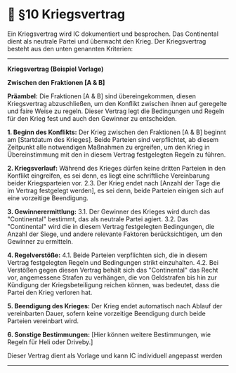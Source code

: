 # 📔 §10 Kriegsvertrag

Ein Kriegsvertrag wird IC dokumentiert und besprochen. Das Continental dient als neutrale Partei und überwacht den Krieg. Der Kriegsvertrag besteht aus den unten genannten Kriterien:

***

**Kriegsvertrag (Beispiel Vorlage)**

**Zwischen den Fraktionen \[A & B]**

**Präambel:** Die Fraktionen \[A & B] sind übereingekommen, diesen Kriegsvertrag abzuschließen, um den Konflikt zwischen ihnen auf geregelte und faire Weise zu regeln. Dieser Vertrag legt die Bedingungen und Regeln für den Krieg fest und auch den Gewinner zu entscheiden.

**1. Beginn des Konflikts:** Der Krieg zwischen den Fraktionen \[A & B] beginnt am \[Startdatum des Krieges]. Beide Parteien sind verpflichtet, ab diesem Zeitpunkt alle notwendigen Maßnahmen zu ergreifen, um den Krieg in Übereinstimmung mit den in diesem Vertrag festgelegten Regeln zu führen.

**2. Kriegsverlauf:** Während des Krieges dürfen keine dritten Parteien in den Konflikt eingreifen, es sei denn, es liegt eine schriftliche Vereinbarung beider Kriegsparteien vor. 2.3. Der Krieg endet nach \[Anzahl der Tage die im Vertrag festgelegt werden], es sei denn, beide Parteien einigen sich auf eine vorzeitige Beendigung.

**3. Gewinnerermittlung:** 3.1. Der Gewinner des Krieges wird durch das "Continental" bestimmt, das als neutrale Partei agiert. 3.2. Das "Continental" wird die in diesem Vertrag festgelegten Bedingungen, die Anzahl der Siege, und andere relevante Faktoren berücksichtigen, um den Gewinner zu ermitteln.

**4. Regelverstöße:** 4.1. Beide Parteien verpflichten sich, die in diesem Vertrag festgelegten Regeln und Bedingungen strikt einzuhalten. 4.2. Bei Verstößen gegen diesen Vertrag behält sich das "Continental" das Recht vor, angemessene Strafen zu verhängen, die von Geldstrafen bis hin zur Kündigung der Kriegsbeteiligung reichen können, was bedeutet, dass die Partei den Krieg verloren hat.

**5. Beendigung des Krieges:** Der Krieg endet automatisch nach Ablauf der vereinbarten Dauer, sofern keine vorzeitige Beendigung durch beide Parteien vereinbart wird.

**6. Sonstige Bestimmungen:** \[Hier können weitere Bestimmungen, wie Regeln für Heli oder Driveby.]

Dieser Vertrag dient als Vorlage und kann IC individuell angepasst werden

***

